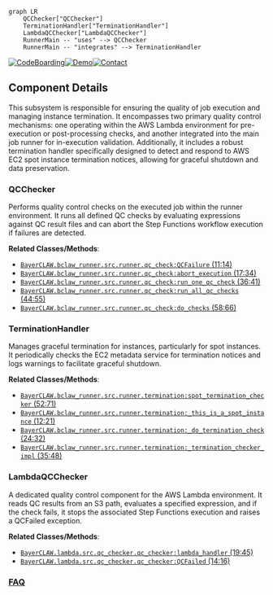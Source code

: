 ```mermaid
graph LR
    QCChecker["QCChecker"]
    TerminationHandler["TerminationHandler"]
    LambdaQCChecker["LambdaQCChecker"]
    RunnerMain -- "uses" --> QCChecker
    RunnerMain -- "integrates" --> TerminationHandler
```
[![CodeBoarding](https://img.shields.io/badge/Generated%20by-CodeBoarding-9cf?style=flat-square)](https://github.com/CodeBoarding/GeneratedOnBoardings)[![Demo](https://img.shields.io/badge/Try%20our-Demo-blue?style=flat-square)](https://www.codeboarding.org/demo)[![Contact](https://img.shields.io/badge/Contact%20us%20-%20contact@codeboarding.org-lightgrey?style=flat-square)](mailto:contact@codeboarding.org)

## Component Details

This subsystem is responsible for ensuring the quality of job execution and managing instance termination. It encompasses two primary quality control mechanisms: one operating within the AWS Lambda environment for pre-execution or post-processing checks, and another integrated into the main job runner for in-execution validation. Additionally, it includes a robust termination handler specifically designed to detect and respond to AWS EC2 spot instance termination notices, allowing for graceful shutdown and data preservation.

### QCChecker
Performs quality control checks on the executed job within the runner environment. It runs all defined QC checks by evaluating expressions against QC result files and can abort the Step Functions workflow execution if failures are detected.


**Related Classes/Methods**:

- <a href="https://github.com/Bayer-Group/BayerCLAW/blob/master/bclaw_runner/src/runner/qc_check.py#L11-L14" target="_blank" rel="noopener noreferrer">`BayerCLAW.bclaw_runner.src.runner.qc_check:QCFailure` (11:14)</a>
- <a href="https://github.com/Bayer-Group/BayerCLAW/blob/master/bclaw_runner/src/runner/qc_check.py#L17-L34" target="_blank" rel="noopener noreferrer">`BayerCLAW.bclaw_runner.src.runner.qc_check:abort_execution` (17:34)</a>
- <a href="https://github.com/Bayer-Group/BayerCLAW/blob/master/bclaw_runner/src/runner/qc_check.py#L36-L41" target="_blank" rel="noopener noreferrer">`BayerCLAW.bclaw_runner.src.runner.qc_check:run_one_qc_check` (36:41)</a>
- <a href="https://github.com/Bayer-Group/BayerCLAW/blob/master/bclaw_runner/src/runner/qc_check.py#L44-L55" target="_blank" rel="noopener noreferrer">`BayerCLAW.bclaw_runner.src.runner.qc_check:run_all_qc_checks` (44:55)</a>
- <a href="https://github.com/Bayer-Group/BayerCLAW/blob/master/bclaw_runner/src/runner/qc_check.py#L58-L66" target="_blank" rel="noopener noreferrer">`BayerCLAW.bclaw_runner.src.runner.qc_check:do_checks` (58:66)</a>


### TerminationHandler
Manages graceful termination for instances, particularly for spot instances. It periodically checks the EC2 metadata service for termination notices and logs warnings to facilitate graceful shutdown.


**Related Classes/Methods**:

- <a href="https://github.com/Bayer-Group/BayerCLAW/blob/master/bclaw_runner/src/runner/termination.py#L52-L71" target="_blank" rel="noopener noreferrer">`BayerCLAW.bclaw_runner.src.runner.termination:spot_termination_checker` (52:71)</a>
- <a href="https://github.com/Bayer-Group/BayerCLAW/blob/master/bclaw_runner/src/runner/termination.py#L12-L21" target="_blank" rel="noopener noreferrer">`BayerCLAW.bclaw_runner.src.runner.termination:_this_is_a_spot_instance` (12:21)</a>
- <a href="https://github.com/Bayer-Group/BayerCLAW/blob/master/bclaw_runner/src/runner/termination.py#L24-L32" target="_blank" rel="noopener noreferrer">`BayerCLAW.bclaw_runner.src.runner.termination:_do_termination_check` (24:32)</a>
- <a href="https://github.com/Bayer-Group/BayerCLAW/blob/master/bclaw_runner/src/runner/termination.py#L35-L48" target="_blank" rel="noopener noreferrer">`BayerCLAW.bclaw_runner.src.runner.termination:_termination_checker_impl` (35:48)</a>


### LambdaQCChecker
A dedicated quality control component for the AWS Lambda environment. It reads QC results from an S3 path, evaluates a specified expression, and if the check fails, it stops the associated Step Functions execution and raises a QCFailed exception.


**Related Classes/Methods**:

- <a href="https://github.com/Bayer-Group/BayerCLAW/blob/master/lambda/src/qc_checker/qc_checker.py#L19-L45" target="_blank" rel="noopener noreferrer">`BayerCLAW.lambda.src.qc_checker.qc_checker:lambda_handler` (19:45)</a>
- <a href="https://github.com/Bayer-Group/BayerCLAW/blob/master/lambda/src/qc_checker/qc_checker.py#L14-L16" target="_blank" rel="noopener noreferrer">`BayerCLAW.lambda.src.qc_checker.qc_checker:QCFailed` (14:16)</a>




### [FAQ](https://github.com/CodeBoarding/GeneratedOnBoardings/tree/main?tab=readme-ov-file#faq)